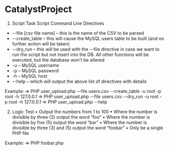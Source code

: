 # CatalystProject
1. Script Task
Script Command Line Directives

* --file [csv file name] – this is the name of the CSV to be parsed 
* --create_table – this will cause the MySQL users table to be built (and no further action will be taken)
* --dry_run – this will be used with the --file directive in case we want to run the
script but not insert into the DB. All other functions will be executed, but the
database won't be altered
* -u – MySQL username
* -p – MySQL password
* -h – MySQL host
* --help – which will output the above list of directives with details

Example:
=> PHP user_upload.php --file users.csv --create_table -u root -p root -h 127.0.0.1
=> PHP user_upload.php --file users.csv --dry_run -u root -p root -h 127.0.0.1
=> PHP user_upload.php --help

2. Logic Test 
• Output the numbers from 1 to 100
• Where the number is divisible by three (3) output the word “foo”
• Where the number is divisible by five (5) output the word “bar”
• Where the number is divisible by three (3) and (5) output the word “foobar”
• Only be a single PHP file

Example:
=> PHP foobar.php